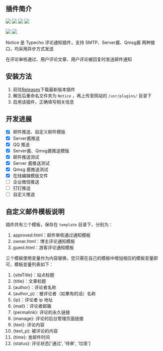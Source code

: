 ## 插件简介
![](https://img.shields.io/badge/Typecho->17.11.15-brightgreen.svg?style=plastic)
![](https://img.shields.io/badge/language-PHP-blue.svg?style=plastic)
![](https://visitor-badge.glitch.me/badge?page_id=https://github.com/RainshawGao/Typecho-Plugin-Notice)
![](https://img.shields.io/badge/license-GPL_v3-000000.svg?style=plastic)

[![](https://img.shields.io/badge/github-@RainshawGao-red.svg?style=plastic)](http://github.com/RainshawGao)
[![](https://img.shields.io/badge/Email-rxg-red.svg?style=plastic)](mailto:rxg@live.com)

Notice 是 Typecho 评论通知插件，支持 SMTP、Server酱、Qmsg酱 两种接口，均采用异步方式发送

在评论审核通过、用户评论文章、用户评论被回复时发送邮件通知

## 安装方法

1. 前往[Releases](https://github.com/RainshawGao/Typecho-Plugin-Notice/releases/latest)下载最新版本插件
2. 解压后重命名文件夹为 `Notice` ，再上传至网站的 `/usr/plugins/` 目录下
3. 启用该插件，正确填写相关信息


## 开发进展
- [x] 邮件推送、自定义邮件模版
- [x] Server酱推送
- [x] QQ 推送
- [x] Server酱、Qmsg酱推送模版
- [x] 邮件推送测试
- [x] Server 酱推送测试
- [x] Qmsg 酱推送测试
- [x] 在线编辑模版文件
- [ ] 企业微信推送
- [ ] 钉钉推送
- [ ] 自定义推送

## 自定义邮件模板说明

插件共有三个模板，保存在 `template` 目录下，分别为：

1. approved.html：邮件审核通过通知模板
2. owner.html：博主评论通知模板
3. guest.html：游客评论通知模板

三个模板使用变量作为内容替换，您只需在自己的模板中增加相应的模板变量即可，模板变量列表如下：

1. {siteTitle}：站点标题
2. {title}：文章标题
3. {author}：评论者名称
4. {author_p}：被评论者（如果有的话）名称
5. {ip}：评论者 ip 地址
6. {mail}：评论者邮箱
7. {permalink}: 评论的永久链接
8. {manage}: 评论的后台管理页面链接
9. {text}: 评论内容
10. {text_p}: 被评论的内容
11. {time}: 发邮件时间
12. {status}: 评论状态['通过', '待审', '垃圾']
